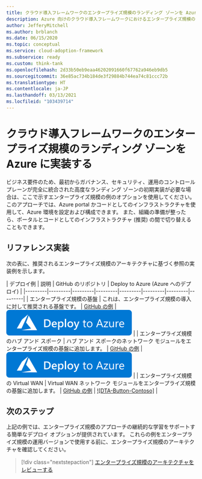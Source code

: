 ```yaml
---
title: クラウド導入フレームワークのエンタープライズ規模のランディング ゾーンを Azure に実装する
description: Azure 向けのクラウド導入フレームワークにおけるエンタープライズ規模のアーキテクチャの実装オプションについて説明します。
author: JefferyMitchell
ms.author: brblanch
ms.date: 06/15/2020
ms.topic: conceptual
ms.service: cloud-adoption-framework
ms.subservice: ready
ms.custom: think-tank
ms.openlocfilehash: 2d33b50eb9eaa46202091660f67762a946eb9db5
ms.sourcegitcommit: 36e85ac734b184de3f29884b744ea74c81ccc72b
ms.translationtype: HT
ms.contentlocale: ja-JP
ms.lasthandoff: 03/13/2021
ms.locfileid: "103439714"
---
```

# <a name="implement-cloud-adoption-framework-enterprise-scale-landing-zones-in-azure"></a>クラウド導入フレームワークのエンタープライズ規模のランディング ゾーンを Azure に実装する

ビジネス要件のため、最初からガバナンス、セキュリティ、運用のコントロール プレーンが完全に統合された高度なランディング ゾーンの初期実装が必要な場合は、ここで示すエンタープライズ規模の例のオプションを使用してください。 このアプローチでは、Azure portal かコードとしてのインフラストラクチャを使用して、Azure 環境を設定および構成できます。 また、組織の準備が整ったら、ポータルとコードとしてのインフラストラクチャ (推奨) の間で切り替えることもできます。

## <a name="reference-implementation"></a>リファレンス実装

次の表に、推奨されるエンタープライズ規模のアーキテクチャに基づく参照の実装例を示します。

| デプロイ例 | 説明 | GitHub のリポジトリ | Deploy to Azure (Azure へのデプロイ) |
|---------|---------|---------|---------|---------|---------|---------|---------|
| エンタープライズ規模の基盤 | これは、エンタープライズ規模の導入に対して推奨される基盤です。 | [GitHub の例][GitHub-WingTip] | [![DTA-Button-WingTip]][DTA-WingTip] |
| エンタープライズ規模のハブ アンド スポーク | ハブ アンド スポークのネットワーク モジュールをエンタープライズ規模の基盤に追加します。 | [GitHub の例][GitHub-AdventureWorks] | [![DTA-Button-AdventureWorks]][DTA-AdventureWorks] |
| エンタープライズ規模の Virtual WAN | Virtual WAN ネットワーク モジュールをエンタープライズ規模の基盤に追加します。 | [GitHub の例][GitHub-Contoso] | [![DTA-Button-Contoso]][DTA-Contoso] |

## <a name="next-steps"></a>次のステップ

上記の例では、エンタープライズ規模のアプローチの継続的な学習をサポートする簡単なデプロイ オプションが提供されています。 これらの例をエンタープライズ規模の運用バージョンで使用する前に、エンタープライズ規模のアーキテクチャを確認してください。

> [!div class="nextstepaction"]
> [エンタープライズ規模のアーキテクチャをレビューする](./architecture.md)

<!-- The following section is used to store references to external images and links to reduce maintenance overhead and enable tooltips -->

[//]: # (*******************************)
[//]: # (以下の外部画像を参照)
[//]: # (*******************************)

[DTA-Button-wingtip]: https://raw.githubusercontent.com/Azure/azure-quickstart-templates/master/1-CONTRIBUTION-GUIDE/images/deploytoazure.svg?sanitize=true "レファレンス実装 (Foundation) を Azure にデプロイします。"
[DTA-Button-adventureworks]: https://raw.githubusercontent.com/Azure/azure-quickstart-templates/master/1-CONTRIBUTION-GUIDE/images/deploytoazure.svg?sanitize=true "は、adventureworks リファレンス実装 (ハブとスポークとのハイブリッド接続) を Azure にデプロイします。"
[DTA-Button-adventureworks]: https://raw.githubusercontent.com/Azure/azure-quickstart-templates/master/1-CONTRIBUTION-GUIDE/images/deploytoazure.svg?sanitize=true "は、adventureworks リファレンス実装 (ハブとスポークとのハイブリッド接続) を Azure にデプロイします。"

[//]: # (**************************)
[//]: # (下の外部リンクラベル)
[//]: # (**************************)

[GitHub-WingTip]: https://github.com/Azure/Enterprise-Scale/blob/main/docs/reference/wingtip/README.md
[GitHub-AdventureWorks]: https://github.com/Azure/Enterprise-Scale/blob/main/docs/reference/adventureworks/README.md
[GitHub-Contoso]: https://github.com/Azure/Enterprise-Scale/blob/main/docs/reference/contoso/Readme.md

[DTA-WingTip]: https://ms.portal.azure.com/?feature.customportal=false#create/Microsoft.Template/uri/https%3A%2F%2Fraw.githubusercontent.com%2FAzure%2FEnterprise-Scale%2Fmain%2Fdocs%2Freference%2Fwingtip%2FarmTemplates%2Fes-foundation.json/createUIDefinitionUri/https%3A%2F%2Fraw.githubusercontent.com%2FAzure%2FEnterprise-Scale%2Fmain%2Fdocs%2Freference%2Fwingtip%2FarmTemplates%2Fportal-es-foundation.json
[DTA-AdventureWorks]: https://ms.portal.azure.com/?feature.customportal=false#create/Microsoft.Template/uri/https%3A%2F%2Fraw.githubusercontent.com%2FAzure%2FEnterprise-Scale%2Fmain%2Fdocs%2Freference%2Fadventureworks%2FarmTemplates%2Fes-hubspoke.json/createUIDefinitionUri/https%3A%2F%2Fraw.githubusercontent.com%2FAzure%2FEnterprise-Scale%2Fmain%2Fdocs%2Freference%2Fadventureworks%2FarmTemplates%2Fportal-es-hubspoke.json

[DTA-Contoso]: https://ms.portal.azure.com/?feature.customportal=false#create/Microsoft.Template/uri/https%3A%2F%2Fraw.githubusercontent.com%2FAzure%2FEnterprise-Scale%2Fmain%2Fdocs%2Freference%2Fcontoso%2FarmTemplates%2Fes-vwan.json/createUIDefinitionUri/https%3A%2F%2Fraw.githubusercontent.com%2FAzure%2FEnterprise-Scale%2Fmain%2Fdocs%2Freference%2Fcontoso%2FarmTemplates%2Fportal-es-vwan.json
